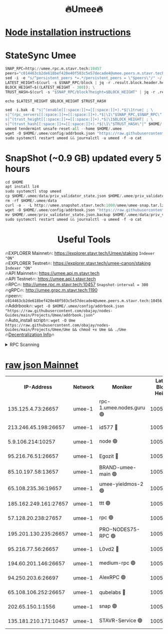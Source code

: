 <h1 align="center"> 🔥Umee🔥</h1>


[Node installation instructions](https://github.com/obajay/nodes-Guides/tree/main/Projects/Umee)
=
# StateSync Umee
```python
SNAP_RPC=http://umee.rpc.m.stavr.tech:10457
peers="c014463cb2de618bef420e40f503c5e57decade4@umee.peers.m.stavr.tech:10456"
sed -i -e "s/^persistent_peers *=.*/persistent_peers = \"$peers\"/" ~/.umee/config/config.toml
LATEST_HEIGHT=$(curl -s $SNAP_RPC/block | jq -r .result.block.header.height); \
BLOCK_HEIGHT=$((LATEST_HEIGHT - 300)); \
TRUST_HASH=$(curl -s "$SNAP_RPC/block?height=$BLOCK_HEIGHT" | jq -r .result.block_id.hash)

echo $LATEST_HEIGHT $BLOCK_HEIGHT $TRUST_HASH

sed -i.bak -E "s|^(enable[[:space:]]+=[[:space:]]+).*$|\1true| ; \
s|^(rpc_servers[[:space:]]+=[[:space:]]+).*$|\1\"$SNAP_RPC,$SNAP_RPC\"| ; \
s|^(trust_height[[:space:]]+=[[:space:]]+).*$|\1$BLOCK_HEIGHT| ; \
s|^(trust_hash[[:space:]]+=[[:space:]]+).*$|\1\"$TRUST_HASH\"|" $HOME/.umee/config/config.toml
umeed tendermint unsafe-reset-all --home $HOME/.umee
wget -O $HOME/.umee/config/addrbook.json "https://raw.githubusercontent.com/obajay/nodes-Guides/main/Projects/Umee/addrbook.json"
sudo systemctl restart umeed && journalctl -u umeed -f -o cat
```
# SnapShot (~0.9 GB) updated every 5 hours
```python
cd $HOME
apt install lz4
sudo systemctl stop umeed
cp $HOME/.umee/data/priv_validator_state.json $HOME/.umee/priv_validator_state.json.backup
rm -rf $HOME/.umee/data
curl -o - -L http://umee.snapshot.stavr.tech:1000/umee/umee-snap.tar.lz4 | lz4 -c -d - | tar -x -C $HOME/.umee --strip-components 2
wget -O $HOME/.umee/config/addrbook.json "https://raw.githubusercontent.com/obajay/nodes-Guides/main/Projects/Umee/addrbook.json"
mv $HOME/.umee/priv_validator_state.json.backup $HOME/.umee/data/priv_validator_state.json
sudo systemctl restart umeed && journalctl -u umeed -f -o cat
```
 <h1 align="center"> Useful Tools</h1>

🔥EXPLORER Mainnet🔥:      https://explorer.stavr.tech/Umee/staking             `Indexer "ON"` \
🔥EXPLORER Testnet🔥:        https://explorer.stavr.tech/umee-canon/staking      `Indexer "ON"` \
🔥API Mainnet🔥:                   https://umee.api.m.stavr.tech \
🔥API Testnet🔥:                     https://umee.api.t.stavr.tech \
🔥RPC🔥:                                   http://umee.rpc.m.stavr.tech:10457                     `Snapshot-interval = 300` \
🔥gRPC🔥:                              http://umee.grpc.m.stavr.tech:1190 \
🔥peer🔥:                     `c014463cb2de618bef420e40f503c5e57decade4@umee.peers.m.stavr.tech:10456` \
🔥Addrbook🔥:    ```wget -O $HOME/.umee/config/addrbook.json "https://raw.githubusercontent.com/obajay/nodes-Guides/main/Projects/Umee/addrbook.json"``` \
🔥Auto_install script🔥: ```wget -O Ume https://raw.githubusercontent.com/obajay/nodes-Guides/main/Projects/Umee/Ume && chmod +x Ume && ./Ume``` \
🔥[Decentralization Info](https://github.com/obajay/StateSync-snapshots/tree/main/Projects/Umee/Decentralization)🔥

<details>
<summary>RPC Scanning</summary>

<h2 align="center"> We scan nodes in real time every 4 hours. And we provide the final result of RPC endpoints.
We cannot influence the operation of these nodes in any way. </h2>


```python
If Voting Power is higher than 0 --> then the Node is a validator of the network and may be subject to attack and be a potential threat to the chain.
```
```python
We marked such validators with a red symbol
```

</details>

[raw json Mainnet](https://rpc-check.umeem.stavr.tech/umeem/rpc-umeem-result.json)
=



<table><tr><th>IP-Address</th><th>Network</th><th>Moniker</th><th>Latest Block Height</th><th>Earliest Block Height</th><th>Catching Up</th><th>Tx Index</th><th>Voting Power</th><th>Scan Time</th></tr><tr><td>135.125.4.73:26657</td><td>umee-1</td><td>rpc-1.umee.nodes.guru 🟢</td><td>10054209</td><td>5167386</td><td>False</td><td>on</td><td>0</td><td>2024-01-09T04:29:35.766559170UTC</td></tr><tr><td>213.246.45.198:26657</td><td>umee-1</td><td>id577 🔴</td><td>10054193</td><td>7100001</td><td>False</td><td>on</td><td>35105585</td><td>2024-01-09T04:28:03.631760835UTC</td></tr><tr><td>5.9.106.214:10257</td><td>umee-1</td><td>node 🟢</td><td>10054204</td><td>7942001</td><td>False</td><td>on</td><td>0</td><td>2024-01-09T04:29:10.264119643UTC</td></tr><tr><td>95.216.76.51:26657</td><td>umee-1</td><td>Egozit 🔴</td><td>10054208</td><td>8262001</td><td>False</td><td>off</td><td>38162465</td><td>2024-01-09T04:29:35.419009325UTC</td></tr><tr><td>85.10.197.58:13657</td><td>umee-1</td><td>BRAND-umee-main 🟢</td><td>10054196</td><td>8427832</td><td>False</td><td>on</td><td>0</td><td>2024-01-09T04:28:23.199181497UTC</td></tr><tr><td>65.108.235.36:19657</td><td>umee-1</td><td>umee-yieldmos-2 🟢</td><td>10054186</td><td>9575548</td><td>False</td><td>on</td><td>0</td><td>2024-01-09T04:27:26.340181264UTC</td></tr><tr><td>185.162.249.161:27657</td><td>umee-1</td><td>ttt 🟢</td><td>10054201</td><td>9733423</td><td>False</td><td>on</td><td>0</td><td>2024-01-09T04:28:54.533635047UTC</td></tr><tr><td>57.128.20.238:27657</td><td>umee-1</td><td>rpc 🟢</td><td>10054206</td><td>9880933</td><td>False</td><td>on</td><td>0</td><td>2024-01-09T04:29:18.676873477UTC</td></tr><tr><td>195.201.130.235:26657</td><td>umee-1</td><td>PRO-NODES75-RPC 🟢</td><td>10054204</td><td>9954204</td><td>False</td><td>on</td><td>0</td><td>2024-01-09T04:29:07.034932741UTC</td></tr><tr><td>95.216.77.56:26657</td><td>umee-1</td><td>L0vd2 🔴</td><td>10054211</td><td>9954211</td><td>False</td><td>off</td><td>37294961</td><td>2024-01-09T04:29:55.055145600UTC</td></tr><tr><td>194.60.201.146:26657</td><td>umee-1</td><td>medium-rpc 🟢</td><td>10054194</td><td>9984137</td><td>False</td><td>on</td><td>0</td><td>2024-01-09T04:28:10.143284055UTC</td></tr><tr><td>94.250.203.6:26697</td><td>umee-1</td><td>AlexRPC 🟢</td><td>10054195</td><td>9998001</td><td>False</td><td>on</td><td>0</td><td>2024-01-09T04:28:14.783073065UTC</td></tr><tr><td>65.108.106.252:26657</td><td>umee-1</td><td>qubelabs 🔴</td><td>10052229</td><td>10042989</td><td>False</td><td>on</td><td>36642233</td><td>2024-01-09T04:28:23.527971128UTC</td></tr><tr><td>202.65.150.1:1556</td><td>umee-1</td><td>snap 🟢</td><td>10054204</td><td>10051456</td><td>False</td><td>on</td><td>0</td><td>2024-01-09T04:29:07.933905566UTC</td></tr><tr><td>135.181.210.171:10457</td><td>umee-1</td><td>STAVR-Service 🟢</td><td>10054210</td><td>10053601</td><td>False</td><td>on</td><td>0</td><td>2024-01-09T04:29:44.265630257UTC</td></tr></table>
